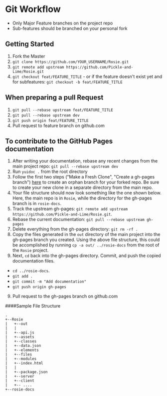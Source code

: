 Git Workflow
============
  - Only Major Feature branches on the project repo
  - Sub-features should be branched on your personal fork

Getting Started
---------------
  1. Fork the Master
  2. `git clone https://github.com/YOUR_USERNAME/Rosie.git`
  3. `git remote add upstream https://github.com/Pickle-and-Lime/Rosie.git`
  4. `git checkout feat/FEATURE_TITLE`
    - or if the feature doesn't exist yet and for subfeatures: `git checkout -b feat/FEATURE_TITLE`
    
When preparing a pull Request
-----------------------------
  1. `git pull --rebase upstream feat/FEATURE_TITLE`
  2. `git pull --rebase upstream dev`
  3. `git push origin feat/FEATURE_TITLE`
  4. Pull request to feature branch on github.com

To contribute to the GitHub Pages documentation
----------------------------------------------------
1. After writing your documentation, rebase any recent changes from the main project repo: `git pull --rebase upstream dev`
2. Run `yuidoc .` from the root directory
2. Follow the first two steps ("Make a Fresh Clone", "Create a gh-pages branch") [here](https://help.github.com/articles/creating-project-pages-manually/) to create an orphan branch for your forked repo. Be sure to create your new clone in a separate directory from the main repo. 
3. Your file structure should now look something like the one shown below. Here, the main repo is in `Rosie`, while the directory for the gh-pages branch is in `rosie-docs`.
4. Track the upstream gh-pages: `git remote add upstream https://github.com/Pickle-and-Lime/Rosie.git`.
5. Rebase the current documentation: `git pull --rebase upstream gh-pages`
6. Delete everything from the gh-pages directory: `git rm -rf .` 
7. Copy the files generated in the `out` directory of the main project into the gh-pages branch you created. Using the above file structure, this could be accomplished by running `cp -a out/ ../rosie-docs` from the root of the `Rosie` project. 
8. Next, `cd` back into the gh-pages directory. Commit, and push the copied documentation files.
  - `cd ../rosie-docs`.
  - `git add .`
  - `git commit -m "Add documentation"`
  - `git push origin gh-pages`
9. Pull request to the gh-pages branch on github.com

####Sample File Structure
```
.
+--Rosie
|   +--out
|   |   
|   +--api.js
|   +--assets
|   +--classes
|   +--data.json
|   +--elements
|   +--files
|   +--modules
|   +--index.html
|   |
|   +--package.json
|   +--server
|   +--client
|   +-- ....
+--rosie-docs
```
